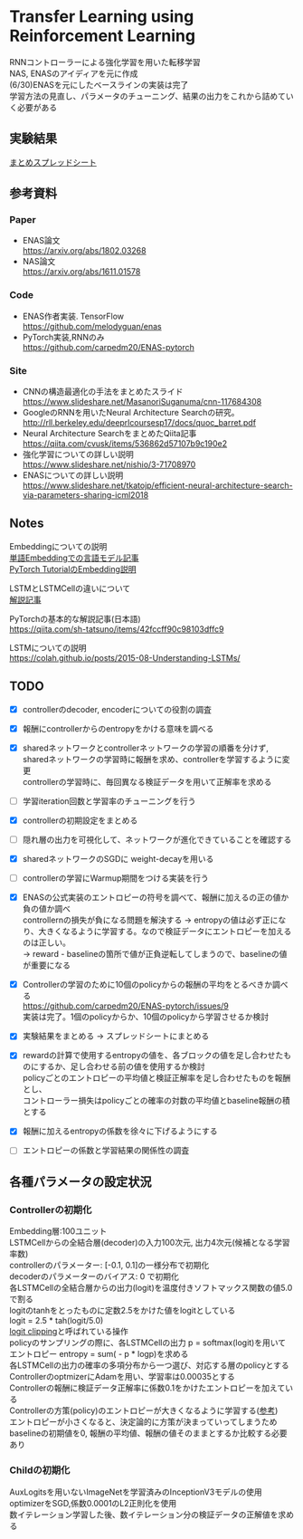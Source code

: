 # Transfer Learning using Reinforcement Learning
RNNコントローラーによる強化学習を用いた転移学習  
NAS, ENASのアイディアを元に作成  
(6/30)ENASを元にしたベースラインの実装は完了  
学習方法の見直し、パラメータのチューニング、結果の出力をこれから詰めていく必要がある   

## 実験結果
[まとめスプレッドシート](https://docs.google.com/spreadsheets/d/1aGnS7lTBcv7X5-k2M3_kVTiFXxWD67j-F2m7xsQ150I/edit?usp=sharing)


## 参考資料
### Paper
- ENAS論文    
https://arxiv.org/abs/1802.03268  
- NAS論文    
https://arxiv.org/abs/1611.01578  

### Code
- ENAS作者実装. TensorFlow  
https://github.com/melodyguan/enas  
- PyTorch実装,RNNのみ  
https://github.com/carpedm20/ENAS-pytorch  

### Site
- CNNの構造最適化の手法をまとめたスライド  
https://www.slideshare.net/MasanoriSuganuma/cnn-117684308  
- GoogleのRNNを用いたNeural Architecture Searchの研究。  
http://rll.berkeley.edu/deeprlcoursesp17/docs/quoc_barret.pdf  
- Neural Architecture SearchをまとめたQiita記事    
https://qiita.com/cvusk/items/536862d57107b9c190e2  
- 強化学習についての詳しい説明    
https://www.slideshare.net/nishio/3-71708970  
- ENASについての詳しい説明  
https://www.slideshare.net/tkatojp/efficient-neural-architecture-search-via-parameters-sharing-icml2018  

## Notes
Embeddingについての説明  
[単語Embeddingでの言語モデル記事](https://qiita.com/m__k/items/841950a57a0d7ff05506)  
[PyTorch TutorialのEmbedding説明](https://pytorch.org/tutorials/beginner/nlp/word_embeddings_tutorial.html#sphx-glr-beginner-nlp-word-embeddings-tutorial-py)   

LSTMとLSTMCellの違いについて  
[解説記事](https://takoroy-ai.hatenadiary.jp/entry/2018/06/10/203531)  

PyTorchの基本的な解説記事(日本語)  
https://qiita.com/sh-tatsuno/items/42fccff90c98103dffc9  

LSTMについての説明  
https://colah.github.io/posts/2015-08-Understanding-LSTMs/  

## TODO
- [x] controllerのdecoder, encoderについての役割の調査  
- [x] 報酬にcontrollerからのentropyをかける意味を調べる  
- [x] sharedネットワークとcontrollerネットワークの学習の順番を分けず,  
sharedネットワークの学習時に報酬を求め、controllerを学習するように変更  
controllerの学習時に、毎回異なる検証データを用いて正解率を求める  
- [ ] 学習iteration回数と学習率のチューニングを行う
- [x] controllerの初期設定をまとめる
- [ ] 隠れ層の出力を可視化して、ネットワークが進化できていることを確認する
- [x] sharedネットワークのSGDに weight-decayを用いる
- [ ] controllerの学習にWarmup期間をつける実装を行う
- [x] ENASの公式実装のエントロピーの符号を調べて、報酬に加えるの正の値か負の値か調べ  
controllernの損失が負になる問題を解決する
 -> entropyの値は必ず正になり、大きくなるように学習する。なので検証データにエントロピーを加えるのは正しい。  
 -> reward - baselineの箇所で値が正負逆転してしまうので、baselineの値が重要になる  
- [x] Controllerの学習のために10個のpolicyからの報酬の平均をとるべきか調べる  
https://github.com/carpedm20/ENAS-pytorch/issues/9  
実装は完了。1個のpolicyからか、10個のpolicyから学習させるか検討  
- [x] 実験結果をまとめる -> スプレッドシートにまとめる 
- [x] rewardの計算で使用するentropyの値を、各ブロックの値を足し合わせたものにするか、足し合わせる前の値を使用するか検討  
 policyごとのエントロピーの平均値と検証正解率を足し合わせたものを報酬とし、  
 コントローラー損失はpolicyごとの確率の対数の平均値とbaseline報酬の積とする

- [x] 報酬に加えるentropyの係数を徐々に下げるようにする 
- [ ] エントロピーの係数と学習結果の関係性の調査 

## 各種パラメータの設定状況
### Controllerの初期化
Embedding層:100ユニット  
LSTMCellからの全結合層(decoder)の入力100次元, 出力4次元(候補となる学習率数)  
controllerのパラメーター: [-0.1, 0.1]の一様分布で初期化  
decoderのパラメーターのバイアス: 0 で初期化  
各LSTMCellの全結合層からの出力(logit)を温度付きソフトマックス関数の値5.0で割る  
logitのtanhをとったものに定数2.5をかけた値をlogitとしている  
logit = 2.5 *  tah(logit/5.0)  
[logit clipping](https://arxiv.org/abs/1611.09940)と呼ばれている操作  
policyのサンプリングの際に、各LSTMCellの出力 p = softmax(logit)を用いて  
エントロピー entropy = sum( - p * logp)を求める  
各LSTMCellの出力の確率の多項分布から一つ選び、対応する層のpolicyとする  
ControllerのoptmizerにAdamを用い、学習率は0.00035とする  
Controllerの報酬に検証データ正解率に係数0.1をかけたエントロピーを加えている  
Controllerの方策(policy)のエントロピーが大きくなるように学習する([参考](https://tadaoyamaoka.hatenablog.com/entry/2019/05/10/234328))  
エントロピーが小さくなると、決定論的に方策が決まっていってしまうため  
baselineの初期値を0, 報酬の平均値、報酬の値そのままとするか比較する必要あり  


### Childの初期化
AuxLogitsを用いないImageNetを学習済みのInceptionV3モデルの使用  
optimizerをSGD,係数0.0001のL2正則化を使用  
数イテレーション学習した後、数イテレーション分の検証データの正解値を求める  



















